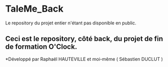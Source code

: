 # TaleMe_Back

Le repository du projet entier n'étant pas disponible en public.

## Ceci est le repository, côté back, du projet de fin de formation O'Clock.

*Développé par Raphaël HAUTEVILLE et moi-même ( Sébastien DUCLUT )
